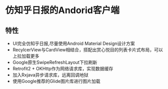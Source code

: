 # 仿知乎日报的Andorid客户端

## 特性
* UI完全仿知乎日报,尽量使用Android Material Design设计方案
* RecylcerView与CardView相结合，搭配出赏心悦目的列表卡片式布局，可以上拉加载更多
* Google原生SwipeRefreshLayout下拉刷新
* Retrofit2 + OKHttp作为网络请求库，实现数据缓存
* 加入Rxjava异步请求库，远离回调地狱
* 使用Google推荐的Glide图片库进行图片加载
